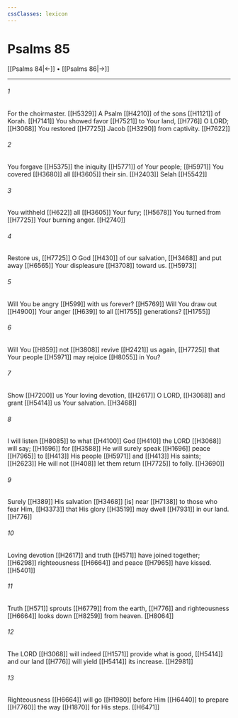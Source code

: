 ```yaml
---
cssClasses: lexicon
---
```


# Psalms 85

[[Psalms 84|←]] • [[Psalms 86|→]]

---

###### 1
For the choirmaster. [[H5329]] A Psalm [[H4210]] of the sons [[H1121]] of Korah. [[H7141]] You showed favor [[H7521]] to Your land, [[H776]] O LORD; [[H3068]] You restored [[H7725]] Jacob [[H3290]] from captivity. [[H7622]]

###### 2
You forgave [[H5375]] the iniquity [[H5771]] of Your people; [[H5971]] You covered [[H3680]] all [[H3605]] their sin. [[H2403]] Selah [[H5542]]

###### 3
You withheld [[H622]] all [[H3605]] Your fury; [[H5678]] You turned from [[H7725]] Your burning anger. [[H2740]]

###### 4
Restore us, [[H7725]] O God [[H430]] of our salvation, [[H3468]] and put away [[H6565]] Your displeasure [[H3708]] toward us. [[H5973]]

###### 5
Will You be angry [[H599]] with us  forever? [[H5769]] Will You draw out [[H4900]] Your anger [[H639]] to all [[H1755]] generations? [[H1755]]

###### 6
Will You [[H859]] not [[H3808]] revive [[H2421]] us again, [[H7725]] that Your people [[H5971]] may rejoice [[H8055]] in You? 

###### 7
Show [[H7200]] us Your loving devotion, [[H2617]] O LORD, [[H3068]] and grant [[H5414]] us  Your salvation. [[H3468]]

###### 8
I will listen [[H8085]] to what [[H4100]] God [[H410]] the LORD [[H3068]] will say; [[H1696]] for [[H3588]] He will surely speak [[H1696]] peace [[H7965]] to [[H413]] His people [[H5971]] and [[H413]] His saints; [[H2623]] He will not [[H408]] let them return [[H7725]] to folly. [[H3690]]

###### 9
Surely [[H389]] His salvation [[H3468]] [is] near [[H7138]] to those who fear Him, [[H3373]] that His glory [[H3519]] may dwell [[H7931]] in our land. [[H776]]

###### 10
Loving devotion [[H2617]] and truth [[H571]] have joined together; [[H6298]] righteousness [[H6664]] and peace [[H7965]] have kissed. [[H5401]]

###### 11
Truth [[H571]] sprouts [[H6779]] from the earth, [[H776]] and righteousness [[H6664]] looks down [[H8259]] from heaven. [[H8064]]

###### 12
The LORD [[H3068]] will indeed [[H1571]] provide what is good, [[H5414]] and our land [[H776]] will yield [[H5414]] its increase. [[H2981]]

###### 13
Righteousness [[H6664]] will go [[H1980]] before Him [[H6440]] to prepare [[H7760]] the way [[H1870]] for His steps. [[H6471]]

